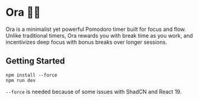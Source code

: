 # Ora 🧘‍♂️

Ora is a minimalist yet powerful Pomodoro timer built for focus and flow. Unlike traditional timers, Ora rewards you with break time as you work, and incentivizes deep focus with bonus breaks over longer sessions.

## Getting Started

```
npm install --force
npm run dev
```

`--force` is needed because of some issues with ShadCN and React 19.
